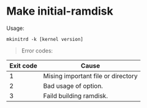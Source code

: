 # Make initial-ramdisk
Usage:
```
mkinitrd -k [kernel version]
```

> Error codes:

| Exit code	| Cause					|
| ---		| ---					|
| 1		| Mising important file or directory	|
| 2		| Bad usage of option.			|
| 3		| Faild building ramdisk.		|
